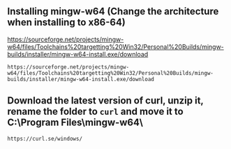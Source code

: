## Installing mingw-w64 (Change the architecture when installing to x86-64)

https://sourceforge.net/projects/mingw-w64/files/Toolchains%20targetting%20Win32/Personal%20Builds/mingw-builds/installer/mingw-w64-install.exe/download
```
https://sourceforge.net/projects/mingw-w64/files/Toolchains%20targetting%20Win32/Personal%20Builds/mingw-builds/installer/mingw-w64-install.exe/download
```

## Download the latest version of curl, unzip it, rename the folder to `curl` and move it to C:\Program Files\mingw-w64\
```
https://curl.se/windows/
```
